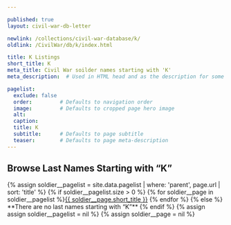 ```yaml
---

published: true
layout: civil-war-db-letter

newlink: /collections/civil-war-database/k/
oldlink: /CivilWar/db/k/index.html

title: K Listings
short_title: K
meta_title: Civil War soilder names starting with 'K'
meta_description:  # Used in HTML head and as the description for some search engines

pagelist:
  exclude: false
  order:         # Defaults to navigation order  
  image:         # Defaults to cropped page hero image
  alt:
  caption:
  title: K
  subtitle:      # Defaults to page subtitle
  teaser:        # Defaults to page meta-description 
---
```

## Browse Last Names Starting with “K”

<div id="subnavletters"> 
{% assign soldier__pagelist = site.data.pagelist | where: 'parent', page.url | sort: 'title' %}
{% if soldier__pagelist.size > 0 %}
{% for soldier__page in soldier__pagelist %}<a href="{{ soldier__page.url }}">{{ soldier__page.short_title }}</a> {% endfor %}
{% else %}
**There are no last names starting with “K”**
{% endif %}
{% assign assign soldier__pagelist = nil %}
{% assign soldier__page = nil %}
</div>
